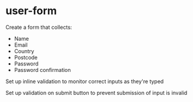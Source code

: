 # user-form

Create a form that collects:

- Name
- Email
- Country
- Postcode
- Password
- Password confirmation

Set up inline validation to monitor correct inputs as they're typed

Set up validation on submit button to prevent submission of input is invalid
